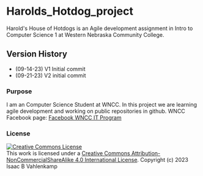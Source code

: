 # Harolds_Hotdog_project
Harold's House of Hotdogs is an Agile development assignment in Intro to
Computer Science 1 at Western Nebraska Community College.
## Version History
- (09-14-23) V1 Initial commit
- (09-21-23) V2 initial commit
### Purpose
I am an Computer Science Student at WNCC. In this project we are learning agile development and working on public repositories in github.
WNCC Facebook page: [Facebook WNCC IT
Program](https://www.facebook.com/wnccitprogram/)

### License
<a rel="license" href="http://creativecommons.org/licenses/by-ncsa/4.0/"><img alt="Creative Commons License" style="border-width:0"
src="https://i.creativecommons.org/l/by-nc-sa/4.0/88x31.png" /></a><br />
This work is licensed under a [Creative Commons Attribution-NonCommercialShareAlike 4.0 International
License](http://creativecommons.org/licenses/by-nc-sa/4.0/)</a>.
Copyright (c) 2023 Isaac B Vahlenkamp
